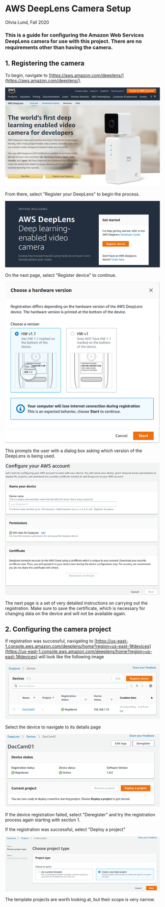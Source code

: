 # AWS DeepLens Camera Setup

Olivia Lund, Fall 2020

### This is a guide for configuring the Amazon Web Services DeepLens camera for use with this project. There are no requirements other than having the camera.


## 1. Registering the camera

To begin, navigate to [https://aws.amazon.com/deeplens/](https://aws.amazon.com/deeplens/).

![](./image/1.png)

From there, select "Register your DeepLens" to begin the process.

![](./image/2.png)

On the next page, select "Register device" to continue.

![](./image/3.png)

This prompts the user with a dialog box asking which version of the DeepLens is being used.

![](./image/4.png)

The next page is a set of very detailed instructions on carrying out the registration. Make sure to save the certificate, which is necessary for changing data on the device and will not be available again.

## 2. Configuring the camera project

If registration was successful, navigating to [https://us-east-1.console.aws.amazon.com/deeplens/home?region=us-east-1#devices](https://us-east-1.console.aws.amazon.com/deeplens/home?region=us-east-1#devices) will look like the following image

![](./image/5.png)

Select the device to navigate to its details page

![](./image/6.png)

If the device registration failed, select "Deregister" and try the registration process again starting with section 1. 

If the registration was successful, select "Deploy a project"

![](./image/7.png)

The template projects are worth looking at, but their scope is very narrow. 


